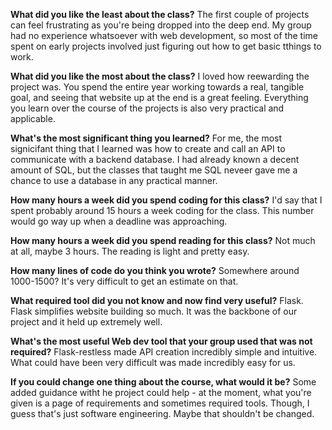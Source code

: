 **What did you like the least about the class?**
The first couple of projects can feel frustrating as you're being dropped into the deep end. My group had no experience whatsoever with web development, so most of the time spent on early projects involved just figuring out how to get basic tthings to work.

**What did you like the most about the class?**
I loved how reewarding the project was. You spend the entire year working towards a real, tangible goal, and seeing that website up at the end is a great feeling. Everything you learn over the course of the projects is also very practical and applicable.

**What's the most significant thing you learned?**
For me, the most signicifant thing that I learned was how to create and call an API to communicate with a backend database. I had already known a decent amount of SQL, but the classes that taught me SQL neveer gave me a chance to use a database in any practical manner.

**How many hours a week did you spend coding for this class?**
I'd say that I spent probably around 15 hours a week coding for the class. This number would go way up when a deadline was approaching.

**How many hours a week did you spend reading for this class?**
Not much at all, maybe 3 hours. The reading is light and pretty easy.

**How many lines of code do you think you wrote?**
Somewhere around 1000-1500? It's very difficult to get an estimate on that.

**What required tool did you not know and now find very useful?**
Flask. Flask simplifies website building so much. It was the backbone of our project and it held up extremely well.

**What's the most useful Web dev tool that your group used that was not required?**
Flask-restless made API creation incredibly simple and intuitive. What could have been very difficult was made incredibly easy for us.

**If you could change one thing about the course, what would it be?**
Some added guidance witht he project could help - at the moment, what you're given is a page of requirements and sometimes required tools. Though, I guess that's just software engineering. Maybe that shouldn't be changed.
